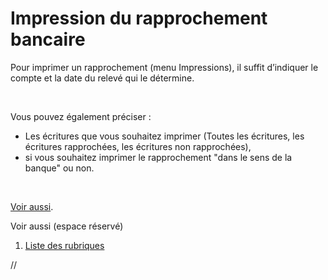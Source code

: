 # Impression du rapprochement bancaire



Pour imprimer un rapprochement (menu Impressions), il suffit d’indiquer le compte et la date du relevé qui le détermine.


 


Vous pouvez également préciser :


* Les écritures que vous souhaitez imprimer (Toutes les écritures, les écritures rapprochées, les écritures non rapprochées),
* si vous souhaitez imprimer le rapprochement "dans le sens de la banque" ou non.


 


[Voir aussi](javascript:RelatedTopic0.Click()).



Voir aussi (espace réservé)


1. [Liste des rubriques](#)




 //<![CDATA[
 if (typeof(FilePopupInit) != 'function') FilePopupInit = new Function();
 FilePopupInit('a1');
 //]]>
 
